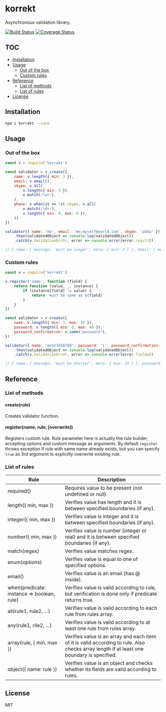 # korrekt

Asynchronous validation library.

[![Build Status](https://travis-ci.org/titarenko/korrekt.svg?branch=master)](https://travis-ci.org/titarenko/korrekt)
[![Coverage Status](https://coveralls.io/repos/github/titarenko/korrekt/badge.svg?branch=master)](https://coveralls.io/github/titarenko/korrekt?branch=master)

## TOC

* [Installation](#installation)
* [Usage](#usage)
	* [Out of the box](#out-of-the-box)
	* [Custom rules](#custom-rules)
* [Reference](#reference)
	* [List of methods](#list-of-methods)
	* [List of rules](#list-of-rules)
* [License](#license)

## Installation

```bash
npm i korrekt --save
```

## Usage

### Out of the box

```js
const v = require('korrekt')

const validator = v.create({
	name: v.length({ min: 3 }),
	email: v.email(),
	skype: v.all(
		v.length({ min: 3 }),
		v.match(/\w+/),
	),
	phone: v.when(it => !it.skype, v.all(
		v.match(/\d+/),
		v.length({ min: 9, max: 9 }),
	))
})

validator({ name: 'me', email: 'me;myself@world.com', skype: 'abba' })
	.then(validatedObject => console.log(validatedObject))
	.catch(v.ValidationError, error => console.error(error.result))

// { name: { message: 'must be longer', meta: { min: 3 } }, email: { message: 'must be an email' } }
```

### Custom rules

```js
const v = require('korrekt')

v.register('same', function (field) {
	return function (value, _, instance) {
		if (instance[field] != value) {
			return `must be same as ${field}`
		}
	}
})

const validator = v.create({
	name: v.length({ min: 3, max: 10 }),
	password: v.length({ min: 3, max: 40 }),
	password_confirmation: v.same('password'),
})

validator({ name: 'me123456789', password: '1', password_confirmation: '2' })
	.then(validatedObject => console.log(validatedObject))
	.catch(v.ValidationError, error => console.error(error.fields))

// { name: { message: 'must be shorter', meta: { max: 10 } }, password: { message: 'must be longer', meta: { min: 3 } }, password_confirmation: { message: 'must be same as  password' } }
```

## Reference

### List of methods

#### create(rule)

Creates validator function.

#### register(name, rule, [overwrite])

Registers custom rule. Rule parameter here is actually the rule builder, accepting options and custom message as arguments. By default `register` throws exception if rule with same name already exists, but you can specify `true` as 3rd argument to explicitly overwrite existing rule.

### List of rules

Rule | Description
--- | ---
required() | Requires value to be present (not undefined or null).
length({ min, max }) | Verifies value has length and it is between specified boundaries (if any).
integer({ min, max }) | Verifies value is integer and it is between specified boundaries (if any).
number({ min, max }) | Verifies value is number (integer or real) and it is between specified boundaries (if any).
match(regex) | Verifies value matches regex.
enum(options) | Verifies value is equal to one of specified options.
email() | Verifies value is an email (has @ inside).
when(predicate: instance => boolean, rule) | Verifies value is valid according to rule, but verification is done only if predicate returns true.
all(rule1, rule2, ...) | Verifies value is valid according to each rule from rules array.
any(rule1, rile2, ...) | Verifies value is valid according to at least one rule from rules array.
array(rule, { min, max }) | Verifies value is an array and each item of it is valid according to rule. Also checks array length if at least one boundary is specified.
object({ name: rule }) | Verifies value is an object and checks whether its fields are valid according to rules.

## License

MIT
